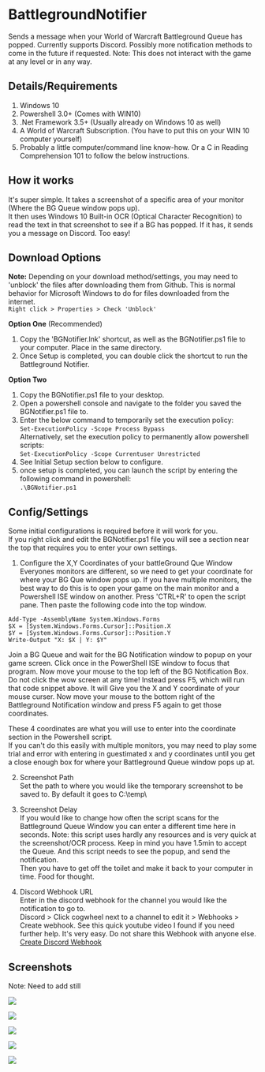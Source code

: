 # BattlegroundNotifier
Sends a message when your World of Warcraft Battleground Queue has popped.
Currently supports Discord. Possibly more notification methods to come in the future if requested.
Note: This does not interact with the game at any level or in any way.

## Details/Requirements
1. Windows 10
2. Powershell 3.0+ (Comes with WIN10)
3. .Net Framework 3.5+ (Usually already on Windows 10 as well)
4. A World of Warcraft Subscription. (You have to put this on your WIN 10 computer yourself)
5. Probably a little computer/command line know-how. Or a C in Reading Comprehension 101 to follow the below instructions.

## How it works
It's super simple. It takes a screenshot of a specific area of your monitor (Where the BG Queue window pops up).  
It then uses Windows 10 Built-in OCR (Optical Character Recognition) to read the text in that screenshot to see if a BG has popped. If it has, it sends you a message on Discord. Too easy!

## Download Options

**Note:**
Depending on your download method/settings, you may need to 'unblock' the files after downloading them from Github. This is normal behavior for Microsoft Windows to do for files downloaded from the internet.  
`Right click > Properties > Check 'Unblock'`

**Option One** (Recommended)
1. Copy the 'BGNotifier.lnk' shortcut, as well as the BGNotifier.ps1 file to your computer. Place in the same directory.
3. Once Setup is completed, you can double click the shortcut to run the Battleground Notifier.  

**Option Two**
1. Copy the BGNotifier.ps1 file to your desktop.
2. Open a powershell console and navigate to the folder you saved the BGNotifier.ps1 file to.
3. Enter the below command to temporarily set the execution policy:  
  `Set-ExecutionPolicy -Scope Process Bypass`  
  Alternatively, set the execution policy to permanently allow powershell scripts:  
  `Set-ExecutionPolicy -Scope Currentuser Unrestricted`  
4. See Initial Setup section below to configure.
5. once setup is completed, you can launch the script by entering the following command in powershell:  
`.\BGNotifier.ps1`  

## Config/Settings  
Some initial configurations is required before it will work for you.  
If you right click and edit the BGNotifier.ps1 file you will see a section near the top that requires you to enter your own settings.

1. Configure the X,Y Coordinates of your battleGround Que Window  
Everyones monitors are different, so we need to get your coordinate for where your BG Que window pops up.
If you have multiple monitors, the best way to do this is to open your game on the main monitor and a Powershell ISE window on another. 
Press 'CTRL+R' to open the script pane. Then paste the following code into the top window.  

```
Add-Type -AssemblyName System.Windows.Forms
$X = [System.Windows.Forms.Cursor]::Position.X
$Y = [System.Windows.Forms.Cursor]::Position.Y
Write-Output "X: $X | Y: $Y"
```  

Join a BG Queue and wait for the BG Notification window to popup on your game screen. Click once in the PowerShell ISE window to focus that program. Now move your mouse to the top left of the BG Notification Box. Do not click the wow screen at any time! Instead press F5, which will run that code snippet above. It will Give you the X and Y coordinate of your mouse curser. Now move your mouse to the bottom right of the Battleground Notification window and press F5 again to get those coordinates.  

These 4 coordinates are what you will use to enter into the coordinate section in the Powershell script.  
If you can't do this easily with multiple monitors, you may need to play some trial and error with entering in guestimated x and y coordinates until you get a close enough box for where your Battleground Queue window pops up at.

2. Screenshot Path  
Set the path to where you would like the temporary screenshot to be saved to. By default it goes to C:\temp\  

3. Screenshot Delay  
If you would like to change how often the script scans for the Battleground Queue Window you can enter a different time here in seconds.
Note: this script uses hardly any resources and is very quick at the screenshot/OCR process. Keep in mind you have 1.5min to accept the Queue. And this script needs to see the popup, and send the notification.  
Then you have to get off the toilet and make it back to your computer in time. Food for thought.

4. Discord Webhook URL  
Enter in the discord webhook for the channel you would like the notification to go to.  
Discord > Click cogwheel next to a channel to edit it > Webhooks > Create webhook.
See this quick youtube video I found if you need further help. It's very easy. Do not share this Webhook with anyone else.  
[Create Discord Webhook](https://www.youtube.com/watch?v=zxi926qhP7w)


## Screenshots  
Note: Need to add still

![](https://raw.githubusercontent.com/ninthwalker/BattlegroundNotifier/master/screenshots/-.png)  

![](https://raw.githubusercontent.com/ninthwalker/BattlegroundNotifier/master/screenshots/-png)  

![](https://raw.githubusercontent.com/ninthwalker/BattlegroundNotifier/master/screenshots/-.png)  

![](https://raw.githubusercontent.com/ninthwalker/BattlegroundNotifier/master/screenshots/-.png)  

![](https://raw.githubusercontent.com/ninthwalker/BattlegroundNotifier/master/screenshots/-.png)
